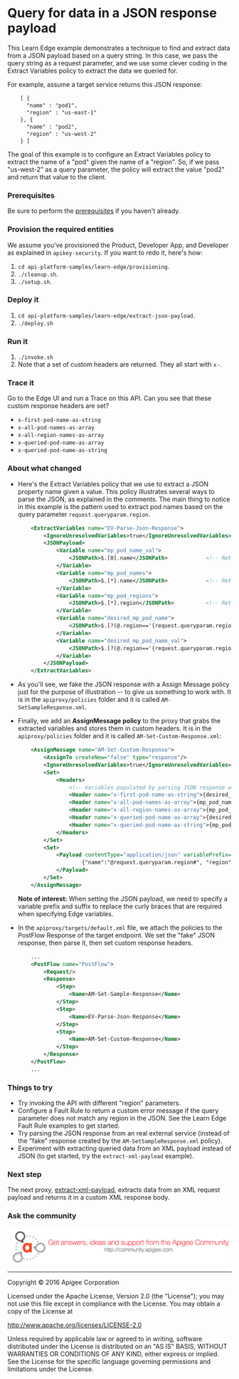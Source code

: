 # Query for data in a JSON response payload

This Learn Edge example demonstrates a technique to find and extract data from a JSON payload based on a query string. In this case, we pass the query string as a request parameter, and we use some clever coding in the Extract Variables policy to extract the data we queried for. 

For example, assume a target service returns this JSON response:

```
    [ {
      "name" : "pod1",
      "region" : "us-east-1"
    }, {
      "name" : "pod2",
      "region" : "us-west-2"
    } ]
```

The goal of this example is to configure an Extract Variables policy to extract the name of a "pod" given the name of a "region". So, if we pass "us-west-2" as a query parameter, the policy will extract the value "pod2" and return that value to the client. 

### Prerequisites

Be sure to perform the [prerequisites](https://github.com/apigee/api-platform-samples/tree/master/learn-edge#prerequisites) if you haven't already. 

### Provision the required entities

We assume you've provisioned the Product, Developer App, and Developer as explained in `apikey-security`. If you want to redo it, here's how:

1. `cd api-platform-samples/learn-edge/provisioning`.
2. `./cleanup.sh`.
3. `./setup.sh`.

### Deploy it

1. `cd api-platform-samples/learn-edge/extract-json-payload`.
2. `./deploy.sh`

### Run it

1. `./invoke.sh`
4. Note that a set of custom headers are returned. They all start with `x-`.  

### Trace it

Go to the Edge UI and run a Trace on this API. Can you see that these custom response headers are set?

* `x-first-pod-name-as-string`
* `x-all-pod-names-as-array`
* `x-all-region-names-as-array`
* `x-queried-pod-name-as-array`
* `x-queried-pod-name-as-string`


### About what changed

* Here's the Extract Variables policy that we use to extract a JSON property name given a value. This policy illustrates several ways to parse the JSON, as explained in the comments. The main thing to notice in this example is the pattern used to extract pod names based on the query parameter `request.queryparam.region`.

    ```xml
        <ExtractVariables name="EV-Parse-Json-Response">
            <IgnoreUnresolvedVariables>true</IgnoreUnresolvedVariables>
            <JSONPayload>
                <Variable name="mp_pod_name_val">
                    <JSONPath>$.[0].name</JSONPath>            <!-- Returns first value pod1 -->
                </Variable>
                <Variable name="mp_pod_names">
                    <JSONPath>$.[*].name</JSONPath>            <!-- Returns array ["pod1","pod2"] -->
                </Variable>
                <Variable name="mp_pod_regions">
                    <JSONPath>$.[*].region</JSONPath>          <!-- Returns array ["us-east-1","us-west-2"] -->
                </Variable>
                <Variable name="desired_mp_pod_name">
                    <JSONPath>$.[?(@.region=='{request.queryparam.region}')].name</JSONPath>             <!-- Returns specific value as array ["pod1"] -->
                </Variable>
                <Variable name="desired_mp_pod_name_val">
                    <JSONPath>$.[?(@.region=='{request.queryparam.region}')].name[0]</JSONPath>             <!-- Returns specific value as string pod1 -->
                </Variable>
            </JSONPayload>
        </ExtractVariables>
    ```



* As you'll see, we fake the JSON response with a Assign Message policy just for the purpose of illustration -- to give us something to work with. It is in the `apiproxy/policies` folder and it is called `AM-SetSampleResponse.xml`. 

* Finally, we add an **AssignMessage policy** to the proxy that grabs the extracted variables and stores them in custom headers. It is in the `apiproxy/policies` folder and it is called `AM-Set-Custom-Response.xml`:

    ```xml
        <AssignMessage name="AM-Set-Custom-Response">
            <AssignTo createNew="false" type="response"/>
            <IgnoreUnresolvedVariables>true</IgnoreUnresolvedVariables>
            <Set>
                <Headers>
                    <!-- Variables populated by parsing JSON response with an ExtractVariables policy -->       
                    <Header name="x-first-pod-name-as-string">{desired_mp_pod_name_val}</Header>
                    <Header name="x-all-pod-names-as-array">{mp_pod_names}</Header>
                    <Header name="x-all-region-names-as-array">{mp_pod_regions}</Header>
                    <Header name="x-queried-pod-name-as-array">{desired_mp_pod_name}</Header>
                    <Header name="x-queried-pod-name-as-string">{mp_pod_name_val}</Header>            
                </Headers>
            </Set>
            <Set>
                <Payload contentType="application/json" variablePrefix="@" variableSuffix="#">
                        {"name":"@request.queryparam.region#", "region":"@desired_mp_pod_name_val#"}
                </Payload>
            </Set>
        </AssignMessage>
    ```

    **Note of interest:** When setting the JSON payload, we need to specify a variable prefix and suffix to replace the curly braces that are required when specifying Edge variables. 

* In the `apiproxy/targets/default.xml` file, we attach the policies to the PostFlow Response of the target endpoint. We set the "fake" JSON response, then parse it, then set custom response headers. 

    ```xml
        ...
        <PostFlow name="PostFlow">
            <Request/>
            <Response>
                <Step>
                    <Name>AM-Set-Sample-Response</Name>
                </Step>
                <Step>
                    <Name>EV-Parse-Json-Response</Name>
                </Step>   
                <Step>
                    <Name>AM-Set-Custom-Response</Name>
                </Step>       
            </Response>
        </PostFlow>
        ...
    ```


### Things to try

* Try invoking the API with different "region" parameters.
* Configure a Fault Rule to return a custom error message if the query parameter does not match any region in the JSON. See the Learn Edge Fault Rule examples to get started. 
* Try parsing the JSON response from an real external service (instead of the "fake" response created by the `AM-SetSampleResponse.xml` policy). 
* Experiment with extracting queried data from an XML payload instead of JSON (to get started, try the `extract-xml-payload` example).

### Next step

The next proxy, [extract-xml-payload](../extract-xml-payload/README.md), extracts data from an XML request payload and returns it in a custom XML response body. 


### Ask the community

[![alt text](../../images/apigee-community.png "Apigee Community is a great place to ask questions and find answers about developing API proxies. ")](https://community.apigee.com?via=github)

---

Copyright © 2016 Apigee Corporation

Licensed under the Apache License, Version 2.0 (the "License"); you may not use
this file except in compliance with the License. You may obtain a copy
of the License at

http://www.apache.org/licenses/LICENSE-2.0

Unless required by applicable law or agreed to in writing, software
distributed under the License is distributed on an "AS IS" BASIS,
WITHOUT WARRANTIES OR CONDITIONS OF ANY KIND, either express or implied.
See the License for the specific language governing permissions and
limitations under the License.

